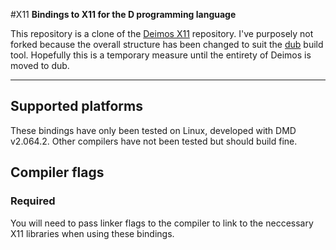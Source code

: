 #X11
**Bindings to X11 for the D programming language**

This repository is a clone of the [Deimos X11](https://github.com/D-Programming-Deimos/libX11) repository. I've purposely not forked because the overall structure has been changed to suit the [dub](https://github.com/rejectedsoftware/dub) build tool. Hopefully this is a temporary measure until the entirety of Deimos is moved to dub.

---

## Supported platforms
These bindings have only been tested on Linux, developed with DMD v2.064.2. Other compilers have not been tested but should build fine.

## Compiler flags

### Required
You will need to pass linker flags to the compiler to link to the neccessary X11 libraries when using these bindings.
